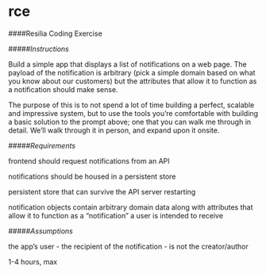 # rce
####Resilia Coding Exercise

#####*Instructions*

  Build a simple app that displays a list of notifications on a web page. The payload of the notification is arbitrary (pick a simple domain based on what you know about our customers) but the attributes that allow it to function as a notification should make sense.

  The purpose of this is to not spend a lot of time building a perfect, scalable and impressive system, but to use the tools you’re comfortable with building a basic solution to the prompt above; one that you can walk me through in detail. We’ll walk through it in person, and expand upon it onsite.

#####*Requirements*

  frontend should request notifications from an API

  notifications should be housed in a persistent store

  persistent store that can survive the API server restarting

  notification objects contain arbitrary domain data along with attributes that allow it to function as a “notification” a user is intended to receive

#####*Assumptions*

  the app’s user - the recipient of the notification - is not the creator/author

  1-4 hours, max
